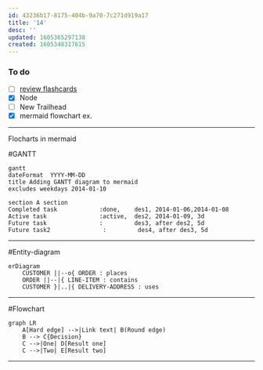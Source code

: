 ```yaml
---
id: 43236b17-8175-404b-9a70-7c271d919a17
title: '14'
desc: ''
updated: 1605365297138
created: 1605348317615
---
```


### To do

- [ ] [review flashcards](https://trailhead.salesforce.com/en/content/learn/trails/platform-app-builder-certification-prep?trailmix_creator_id=strailhead&trailmix_slug=prepare-for-your-salesforce-platform-app-builder-credential)
- [x] Node 
- [ ] New Trailhead  
- [x] mermaid flowchart ex.

---

Flocharts in mermaid

 #GANTT
```mermaid
gantt
dateFormat  YYYY-MM-DD
title Adding GANTT diagram to mermaid
excludes weekdays 2014-01-10

section A section
Completed task            :done,    des1, 2014-01-06,2014-01-08
Active task               :active,  des2, 2014-01-09, 3d
Future task               :         des3, after des2, 5d
Future task2               :         des4, after des3, 5d
```
---
 #Entity-diagram
```mermaid
erDiagram
    CUSTOMER ||--o{ ORDER : places
    ORDER ||--|{ LINE-ITEM : contains
    CUSTOMER }|..|{ DELIVERY-ADDRESS : uses
```
---
 #Flowchart
```mermaid
graph LR
    A[Hard edge] -->|Link text| B(Round edge)
    B --> C{Decision}
    C -->|One| D[Result one]
    C -->|Two| E[Result two]
```
---

